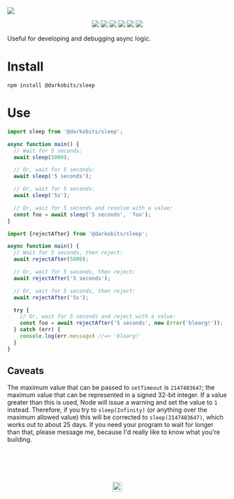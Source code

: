 <a href="#top" id="top">
  <img src="https://user-images.githubusercontent.com/441546/53388255-3798e280-393f-11e9-8433-24839585d7bf.png" style="max-width: 100%;">
</a>
<p align="center">
  <a href="https://www.npmjs.com/package/@darkobits/sleep"><img src="https://img.shields.io/npm/v/@darkobits/sleep.svg?style=flat-square"></a>
  <a href="https://travis-ci.org/darkobits/sleep"><img src="https://img.shields.io/travis/darkobits/sleep.svg?style=flat-square"></a>
  <a href="https://www.codacy.com/app/darkobits/sleep"><img src="https://img.shields.io/codacy/coverage/7c3df85cd6264b59a7a39a99be6599f7.svg?style=flat-square"></a>
  <a href="https://david-dm.org/darkobits/sleep"><img src="https://img.shields.io/david/darkobits/sleep.svg?style=flat-square"></a>
  <a href="https://github.com/conventional-changelog/standard-version"><img src="https://img.shields.io/badge/conventional%20commits-1.0.0-027dc6.svg?style=flat-square"></a>
  <a href="https://github.com/sindresorhus/xo"><img src="https://img.shields.io/badge/code_style-XO-e271a5.svg?style=flat-square"></a>
</p>

Useful for developing and debugging async logic.

# Install

```
npm install @darkobits/sleep
```

# Use

```ts
import sleep from '@darkobits/sleep';

async function main() {
  // Wait for 5 seconds:
  await sleep(5000);

  // Or, wait for 5 seconds:
  await sleep('5 seconds');

  // Or, wait for 5 seconds:
  await sleep('5s');

  // Or, wait for 5 seconds and resolve with a value:
  const foo = await sleep('5 seconds', 'foo');
}
```

```ts
import {rejectAfter} from '@darkobits/sleep';

async function main() {
  // Wait for 5 seconds, then reject:
  await rejectAfter(5000);

  // Or, wait for 5 seconds, then reject:
  await rejectAfter('5 seconds');

  // Or, wait for 5 seconds, then reject:
  await rejectAfter('5s');

  try {
    // Or, wait for 5 seconds and reject with a value:
    const foo = await rejectAfter('5 seconds', new Error('blearg!'));
  } catch (err) {
    console.log(err.message) //=> 'blearg!'
  }
}
```

## Caveats

The maximum value that can be passed to `setTimeout` is `2147483647`; the maximum value that can be represented in a signed 32-bit integer. If a value greater than this is used, Node will issue a warning and set the value to `1` instead. Therefore, if you try to `sleep(Infinity)` (or anything over the maximum allowed value) this will be corrected to `sleep(2147483647)`, which works out to about 25 days. If you need your program to wait for longer than that, please message me, because I'd really like to know what you're building.

## &nbsp;
<p align="center">
  <br>
  <img width="22" height="22" src="https://cloud.githubusercontent.com/assets/441546/25318539/db2f4cf2-2845-11e7-8e10-ef97d91cd538.png">
</p>
